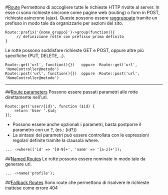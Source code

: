 #[Route](https://laravel.com/docs/5.7/routing)
Permettono di accogliere tutte le richieste HTTP rivolte al server. In esse ci sono richieste sincrone come pagine web (routing) o form in POST, richieste asincrone (ajax).
Queste possono essere [raggruppate](https://laravel.com/docs/5.7/routing#route-groups) tramite un prefisso in modo tale da organizzarle per sezioni del sito.

    Route::prefix('{nome_gruppo}')->group(function(){
         // definizione rotte con prefisso prima definito
    }
Le rotte possono soddisfare richieste GET e POST, oppure altre più specifiche (PUT, DELETE,...).

    Route::get('url', function(){})   oppure  Route::get('url', 'NomeController@metodo')
    Route::post('url', function(){})  oppure  Route::post('url', 'NomeController@metodo')
---
##[Route parameters](https://laravel.com/docs/5.7/routing#route-parameters)
Possono essere passati parametri alle rotte direttamente nell'url.

    Route::get('user/{id}', function ($id) {
        return 'User '.$id;
    });

- Possono essere anche opzionali i parametri, basta postporre il parametro con un ?, (es.: {id?})
- La sintassi dei parametri può essere controllata con le espressioni regolari definite tramite la clausola where.
```
... ->where(['id' => '[0-9]+', 'name' => '[a-z]+']);
```

##[Named Routes](https://laravel.com/docs/5.7/routing#named-routes)
Le rotte possono essere nominate in modo tale da generare url.

    ... ->name('profile');

##[Fallback Routes](https://laravel.com/docs/5.7/routing#fallback-routes)
Sono route che permettono di risolvere le richieste inattese come errore 404

